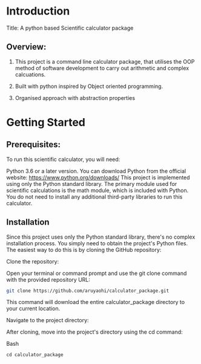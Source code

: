 # Introduction 
Title: A python based Scientific calculator package

## Overview: 
1. This project is a command line calculator package, that utilises the OOP method of software development to carry out arithmetic and complex calcuations.

2. Built with python inspired by Object oriented programming.

3. Organised approach with abstraction properties


# Getting Started

## Prerequisites:
To run this scientific calculator, you will need:

Python 3.6 or a later version. You can download Python from the official website: https://www.python.org/downloads/
This project is implemented using only the Python standard library. The primary module used for scientific calculations is the math module, which is included with Python. You do not need to install any additional third-party libraries to run this calculator.


## Installation
Since this project uses only the Python standard library, there's no complex installation process. You simply need to obtain the project's Python files. The easiest way to do this is by cloning the GitHub repository:

Clone the repository:

Open your terminal or command prompt and use the git clone command with the provided repository URL:

```Bash
git clone https://github.com/aruyaohi/calculator_package.git
```

This command will download the entire calculator_package directory to your current location.

Navigate to the project directory:

After cloning, move into the project's directory using the cd command:

Bash

` cd calculator_package `

